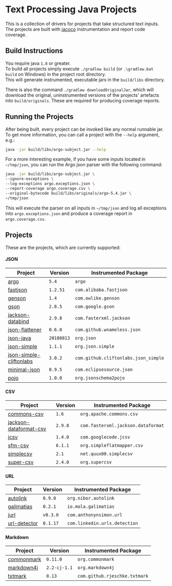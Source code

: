 # Text Processing Java Projects

This is a collection of drivers for projects that take structured text inputs.  
The projects are built with [jacoco](https://www.eclemma.org/jacoco/) instrumentation and report code coverage.

## Build Instructions
You require java `1.8` or greater.  
To build all projects simply execute `./gradlew build` (or `.\gradlew.bat build` on Windows) in the project root directory.  
This will generate instrumented, executable jars in the `build/libs` directory.

There is also the command `./gradlew downloadOriginalJar`,
which will download the original, uninstrumented versions of the projects' artefacts into `build/originals`.
These are required for producing coverage reports.

## Running the Projects
After being built, every project can be invoked like any normal runnable jar.  
To get more information, you can call a project with the `--help` argument, e.g.:

```bash
java -jar build/libs/argo-subject.jar --help
```

For a more interesting example, if you have some inputs located in `~/tmp/json`, you can run the Argo json parser with the following command:

```bash
java -jar build/libs/argo-subject.jar \
--ignore-exceptions \
--log-exceptions argo.exceptions.json \
--report-coverage argo.coverage.csv \
--original-bytecode build/libs/originals/argo-5.4.jar \
~/tmp/json
```

This will execute the parser on all inputs in `~/tmp/json` and log all exceptions into `argo.exceptions.json` and produce a coverage report in `argo.coverage.csv`.

## Projects
These are the projects, which are currently supported:

#### JSON
Project | Version | Instrumented Package
---     | --- | ---
[argo](http://argo.sourceforge.net/) | `5.4` | `argo`
[fastjson](https://github.com/alibaba/fastjson) | `1.2.51` | `com.alibaba.fastjson`
[genson](https://owlike.github.io/genson/) | `1.4` | `com.owlike.genson`
[gson](https://github.com/google/gson) | `2.8.5` | `com.google.gson`
[jackson-databind](https://github.com/FasterXML/jackson-databind) | `2.9.8` | `com.fasterxml.jackson`
[json-flattener](https://github.com/wnameless/json-flattener) | `0.6.0` | `com.github.wnameless.json`
[json-java](https://github.com/stleary/JSON-java/) | `20180813` | `org.json`
[json-simple](https://github.com/fangyidong/json-simple) | `1.1.1` | `org.json.simple`
[json-simple-cliftonlabs](https://github.com/cliftonlabs/json-simple) | `3.0.2` | `com.github.cliftonlabs.json_simple`
[minimal-json](https://github.com/ralfstx/minimal-json) | `0.9.5` | `com.eclipsesource.json`
[pojo](https://github.com/joelittlejohn/jsonschema2pojo) | `1.0.0` | `org.jsonschema2pojo`

#### CSV
Project | Version | Instrumented Package
---     | --- | ---
[commons-csv](https://commons.apache.org/proper/commons-csv/) | `1.6` | `org.apache.commons.csv`
[jackson-dataformat-csv](https://github.com/FasterXML/jackson-dataformats-text/tree/master/csv) | `2.9.8` | `com.fasterxml.jackson.dataformat`
[jcsv](https://code.google.com/archive/p/jcsv/) | `1.4.0` | `com.googlecode.jcsv`
[sfm-csv](https://github.com/arnaudroger/SimpleFlatMapper) | `6.1.1` | `org.simpleflatmapper.csv`
[simplecsv](https://github.com/quux00/simplecsv) | `2.1` | `net.quux00.simplecsv`
[super-csv](https://github.com/super-csv/super-csv) | `2.4.0` | `org.supercsv`

#### URL
Project | Version | Instrumented Package
---     | --- | ---
[autolink](https://github.com/robinst/autolink-java) | `0.9.0` | `org.nibor.autolink`
[galimatias](https://github.com/smola/galimatias) | `0.2.1` | `io.mola.galimatias`
[jurl](https://github.com/anthonynsimon/jurl) | `v0.3.0` | `com.anthonynsimon.url`
[url-detector](https://github.com/linkedin/URL-Detector) | `0.1.17` | `com.linkedin.urls.detection`

#### Markdown
Project | Version | Instrumented Package
---     | --- | ---
[commonmark](https://github.com/atlassian/commonmark-java) | `0.11.0` | `org.commonmark`
[markdown4j](https://github.com/jdcasey/markdown4j) | `2.2-cj-1.1` | `org.markdown4j`
[txtmark](https://github.com/rjeschke/txtmark) | `0.13` | `com.github.rjeschke.txtmark`
